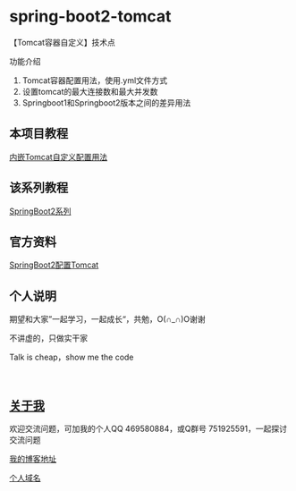 # spring-boot2-tomcat

【Tomcat容器自定义】技术点

功能介绍

1. Tomcat容器配置用法，使用.yml文件方式
2. 设置tomcat的最大连接数和最大并发数
3. Springboot1和Springboot2版本之间的差异用法

## 本项目教程

[内嵌Tomcat自定义配置用法](https://blog.csdn.net/hemin1003/article/details/91991433)

## 该系列教程

[SpringBoot2系列](https://blog.csdn.net/hemin1003/article/category/8948532)

## 官方资料

[SpringBoot2配置Tomcat](https://docs.spring.io/spring-boot/docs/2.0.6.RELEASE/reference/html/howto-embedded-web-servers.html#howto-enable-multiple-connectors-in-tomcat)


## 个人说明

期望和大家”一起学习，一起成长“，共勉，O(∩_∩)O谢谢

不讲虚的，只做实干家

Talk is cheap，show me the code

<br/>


## [关于我](http://heminit.com/about/)

欢迎交流问题，可加我的个人QQ 469580884，或Q群号 751925591，一起探讨交流问题

[我的博客地址](http://blog.csdn.net/hemin1003)

[个人域名](http://heminit.com)